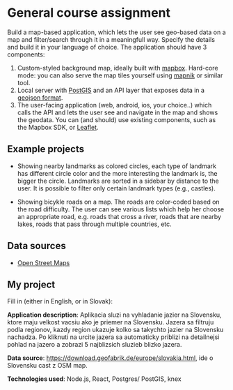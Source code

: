 # General course assignment

Build a map-based application, which lets the user see geo-based data on a map and filter/search through it in a meaningfull way. Specify the details and build it in your language of choice. The application should have 3 components:

1. Custom-styled background map, ideally built with [mapbox](http://mapbox.com). Hard-core mode: you can also serve the map tiles yourself using [mapnik](http://mapnik.org/) or similar tool.
2. Local server with [PostGIS](http://postgis.net/) and an API layer that exposes data in a [geojson format](http://geojson.org/).
3. The user-facing application (web, android, ios, your choice..) which calls the API and lets the user see and navigate in the map and shows the geodata. You can (and should) use existing components, such as the Mapbox SDK, or [Leaflet](http://leafletjs.com/).

## Example projects

- Showing nearby landmarks as colored circles, each type of landmark has different circle color and the more interesting the landmark is, the bigger the circle. Landmarks are sorted in a sidebar by distance to the user. It is possible to filter only certain landmark types (e.g., castles).

- Showing bicykle roads on a map. The roads are color-coded based on the road difficulty. The user can see various lists which help her choose an appropriate road, e.g. roads that cross a river, roads that are nearby lakes, roads that pass through multiple countries, etc.

## Data sources

- [Open Street Maps](https://www.openstreetmap.org/)

## My project

Fill in (either in English, or in Slovak):

**Application description**: Aplikacia sluzi na vyhladanie jazier na Slovensku, ktore maju velkost vacsiu ako je priemer na Slovensku. Jazera sa filtruju podla regionov, kazdy region ukazuje kolko sa takychto jazier na Slovensku nachadza. Po kliknuti na urcite jazera sa automaticky priblizi na detailnejsi pohlad na jazero a zobrazi 5 najblizsich sluzieb blizko jazera.

**Data source**: https://download.geofabrik.de/europe/slovakia.html, ide o Slovensku cast z OSM map.

**Technologies used**: Node.js, React, Postgres/ PostGIS, knex
